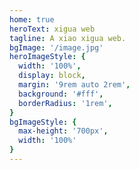 ```yaml
---
home: true
heroText: xigua web
tagline: A xiao xigua web.
bgImage: '/image.jpg'
heroImageStyle: {
  width: '100%',
  display: block,
  margin: '9rem auto 2rem',
  background: '#fff',
  borderRadius: '1rem',
}
bgImageStyle: {
  max-height: '700px',
  width: '100%'
}
---
```

